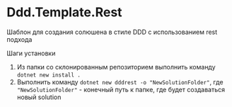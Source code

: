 # Ddd.Template.Rest
Шаблон для создания солюшена в стиле DDD с использованием rest подхода

Шаги установки
1. Из папки со склонированным репозиторием выполнить команду `dotnet new install .`
2. Выполнить команду `dotnet new dddrest -o "NewSolutionFolder"`, где `"NewSolutionFolder"` - конечный путь к папке, где будет создаваться новый solution
